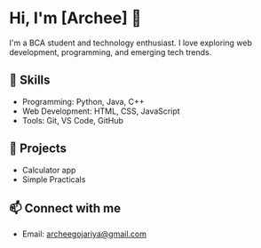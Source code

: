 # Hi, I'm [Archee] 👋
I'm a BCA student and technology enthusiast. I love exploring web development, programming, and emerging tech trends.

## 🔧 Skills
- Programming: Python, Java, C++
- Web Development: HTML, CSS, JavaScript
- Tools: Git, VS Code, GitHub

## 📂 Projects
- Calculator app
- Simple Practicals

## 📫 Connect with me
- Email: archeegojariya@gmail.com
